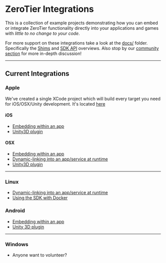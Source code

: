 ZeroTier Integrations
====

This is a collection of example projects demonstrating how you can embed or integrate ZeroTier functionality directly into your applications and games with *little to no change to your code*. 

For more support on these integrations take a look at the [docs/](../docs) folder. Specifically the [Shims](../docs/shims_zt_sdk.md) and [SDK API](../docs/zt_sdk.md) overviews. 
Also stop by our [community section](https://www.zerotier.com/community/) for more in-depth discussion!

***
## Current Integrations

### Apple
We've created a single XCode project which will build every target you need for iOS/OSX/Unity development. It's located [here](/integrations/Apple)
#### iOS
 - [Embedding within an app](../docs/ios_zt_sdk.md)
 - [Unity3D plugin](../docs/unity3d_ios_zt_sdk.md)

#### OSX
 - [Embedding within an app](../docs/osx_zt_sdk.md) 
 - [Dynamic-linking into an app/service at runtime](../docs/osx_zt_sdk.md) 
 - [Unity3D plugin](../docs/unity3d_osx_zt_sdk.md) 

***
### Linux
 - [Dynamic-linking into an app/service at runtime](../docs/linux_zt_sdk.md) 
 - [Using the SDK with Docker](../docs/docker_linux_zt_sdk.md)

### Android
 - [Embedding within an app](../docs/android_zt_sdk.md) 
 - [Unity 3D plugin](../docs/unity3d_android_zt_sdk.md) 

***
### Windows
 - Anyone want to volunteer?
